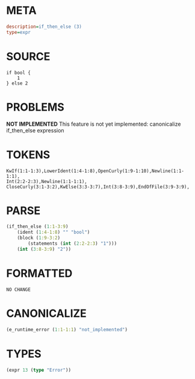 # META
~~~ini
description=if_then_else (3)
type=expr
~~~
# SOURCE
~~~roc
if bool {
	1
} else 2
~~~
# PROBLEMS
**NOT IMPLEMENTED**
This feature is not yet implemented: canonicalize if_then_else expression
# TOKENS
~~~zig
KwIf(1:1-1:3),LowerIdent(1:4-1:8),OpenCurly(1:9-1:10),Newline(1:1-1:1),
Int(2:2-2:3),Newline(1:1-1:1),
CloseCurly(3:1-3:2),KwElse(3:3-3:7),Int(3:8-3:9),EndOfFile(3:9-3:9),
~~~
# PARSE
~~~clojure
(if_then_else (1:1-3:9)
	(ident (1:4-1:8) "" "bool")
	(block (1:9-3:2)
		(statements (int (2:2-2:3) "1")))
	(int (3:8-3:9) "2"))
~~~
# FORMATTED
~~~roc
NO CHANGE
~~~
# CANONICALIZE
~~~clojure
(e_runtime_error (1:1-1:1) "not_implemented")
~~~
# TYPES
~~~clojure
(expr 13 (type "Error"))
~~~